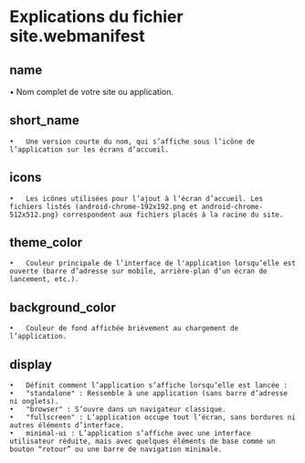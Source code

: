 # Explications du fichier site.webmanifest

## name

• Nom complet de votre site ou application.

## short_name

    •	Une version courte du nom, qui s’affiche sous l’icône de l’application sur les écrans d’accueil.

## icons

    •	Les icônes utilisées pour l’ajout à l’écran d’accueil. Les fichiers listés (android-chrome-192x192.png et android-chrome-512x512.png) correspondent aux fichiers placés à la racine du site.

## theme_color

    •	Couleur principale de l’interface de l'application lorsqu’elle est ouverte (barre d’adresse sur mobile, arrière-plan d’un écran de lancement, etc.).

## background_color

    •	Couleur de fond affichée brièvement au chargement de l’application.

## display

    •	Définit comment l’application s’affiche lorsqu’elle est lancée :
    •	"standalone" : Ressemble à une application (sans barre d’adresse ni onglets).
    •	"browser" : S’ouvre dans un navigateur classique.
    •	"fullscreen" : L’application occupe tout l’écran, sans bordures ni autres éléments d’interface.
    •	minimal-ui : L’application s’affiche avec une interface utilisateur réduite, mais avec quelques éléments de base comme un bouton “retour” ou une barre de navigation minimale.
